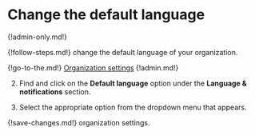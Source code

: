 # Change the default language

{!admin-only.md!}

{!follow-steps.md!} change the default language of your organization.

{!go-to-the.md!} [Organization settings](/#organization/organization-settings)
{!admin.md!}

2. Find and click on the **Default language** option under the
**Language & notifications** section.

3. Select the appropriate option from the dropdown menu that appears.

{!save-changes.md!} organization settings.
